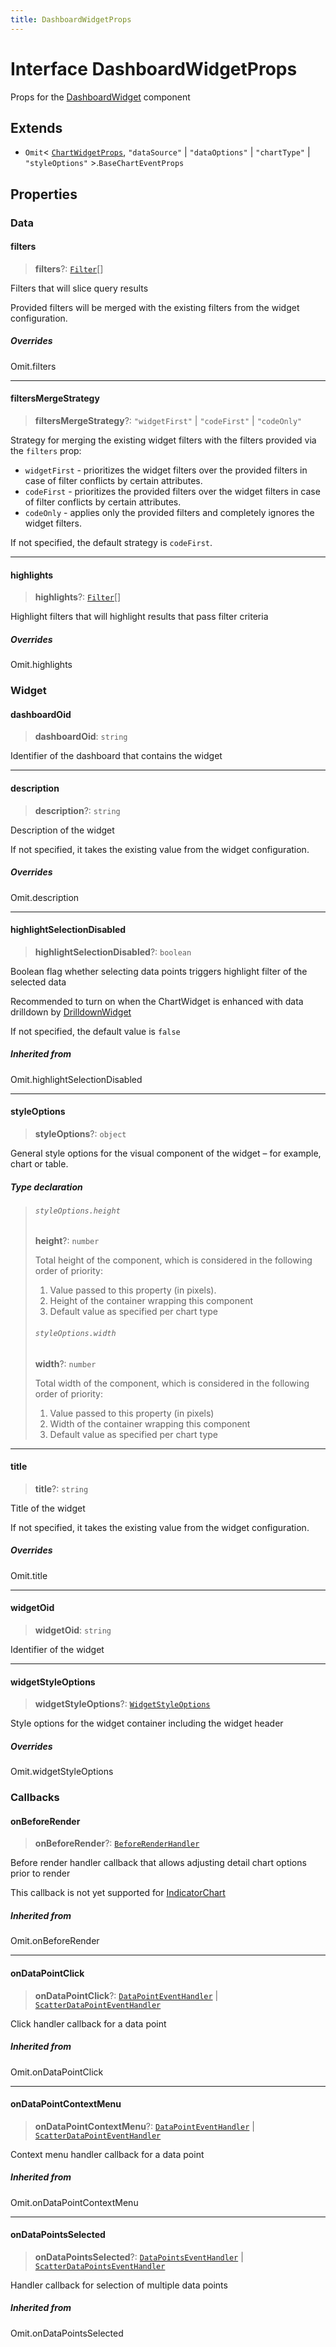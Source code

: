 ```yaml
---
title: DashboardWidgetProps
---
```


# Interface DashboardWidgetProps

Props for the [DashboardWidget](../functions/function.DashboardWidget.md) component

## Extends

- `Omit`\< [`ChartWidgetProps`](interface.ChartWidgetProps.md), `"dataSource"` \| `"dataOptions"` \| `"chartType"` \| `"styleOptions"` \>.`BaseChartEventProps`

## Properties

### Data

#### filters

> **filters**?: [`Filter`](../../sdk-data/interfaces/interface.Filter.md)[]

Filters that will slice query results

Provided filters will be merged with the existing filters from the widget configuration.

##### Overrides

Omit.filters

***

#### filtersMergeStrategy

> **filtersMergeStrategy**?: `"widgetFirst"` \| `"codeFirst"` \| `"codeOnly"`

Strategy for merging the existing widget filters with the filters provided via the `filters` prop:

- `widgetFirst` - prioritizes the widget filters over the provided filters in case of filter conflicts by certain attributes.
- `codeFirst` - prioritizes the provided filters over the widget filters in case of filter conflicts by certain attributes.
- `codeOnly` - applies only the provided filters and completely ignores the widget filters.

If not specified, the default strategy is `codeFirst`.

***

#### highlights

> **highlights**?: [`Filter`](../../sdk-data/interfaces/interface.Filter.md)[]

Highlight filters that will highlight results that pass filter criteria

##### Overrides

Omit.highlights

### Widget

#### dashboardOid

> **dashboardOid**: `string`

Identifier of the dashboard that contains the widget

***

#### description

> **description**?: `string`

Description of the widget

If not specified, it takes the existing value from the widget configuration.

##### Overrides

Omit.description

***

#### highlightSelectionDisabled

> **highlightSelectionDisabled**?: `boolean`

Boolean flag whether selecting data points triggers highlight filter of the selected data

Recommended to turn on when the ChartWidget is enhanced with data drilldown by [DrilldownWidget](../functions/function.DrilldownWidget.md)

If not specified, the default value is `false`

##### Inherited from

Omit.highlightSelectionDisabled

***

#### styleOptions

> **styleOptions**?: `object`

General style options for the visual component of the widget – for example, chart or table.

##### Type declaration

> ###### `styleOptions.height`
>
> **height**?: `number`
>
> Total height of the component, which is considered in the following order of priority:
>
> 1. Value passed to this property (in pixels).
> 2. Height of the container wrapping this component
> 3. Default value as specified per chart type
>
> ###### `styleOptions.width`
>
> **width**?: `number`
>
> Total width of the component, which is considered in the following order of priority:
>
> 1. Value passed to this property (in pixels)
> 2. Width of the container wrapping this component
> 3. Default value as specified per chart type
>
>

***

#### title

> **title**?: `string`

Title of the widget

If not specified, it takes the existing value from the widget configuration.

##### Overrides

Omit.title

***

#### widgetOid

> **widgetOid**: `string`

Identifier of the widget

***

#### widgetStyleOptions

> **widgetStyleOptions**?: [`WidgetStyleOptions`](interface.WidgetStyleOptions.md)

Style options for the widget container including the widget header

##### Overrides

Omit.widgetStyleOptions

### Callbacks

#### onBeforeRender

> **onBeforeRender**?: [`BeforeRenderHandler`](../type-aliases/type-alias.BeforeRenderHandler.md)

Before render handler callback that allows adjusting
detail chart options prior to render

This callback is not yet supported for [IndicatorChart](../functions/function.IndicatorChart.md)

##### Inherited from

Omit.onBeforeRender

***

#### onDataPointClick

> **onDataPointClick**?: [`DataPointEventHandler`](../type-aliases/type-alias.DataPointEventHandler.md) \| [`ScatterDataPointEventHandler`](../type-aliases/type-alias.ScatterDataPointEventHandler.md)

Click handler callback for a data point

##### Inherited from

Omit.onDataPointClick

***

#### onDataPointContextMenu

> **onDataPointContextMenu**?: [`DataPointEventHandler`](../type-aliases/type-alias.DataPointEventHandler.md) \| [`ScatterDataPointEventHandler`](../type-aliases/type-alias.ScatterDataPointEventHandler.md)

Context menu handler callback for a data point

##### Inherited from

Omit.onDataPointContextMenu

***

#### onDataPointsSelected

> **onDataPointsSelected**?: [`DataPointsEventHandler`](../type-aliases/type-alias.DataPointsEventHandler.md) \| [`ScatterDataPointsEventHandler`](../type-aliases/type-alias.ScatterDataPointsEventHandler.md)

Handler callback for selection of multiple data points

##### Inherited from

Omit.onDataPointsSelected
